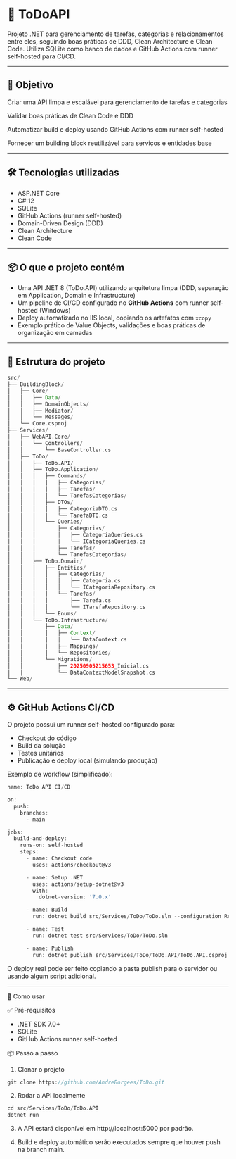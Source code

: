 # 🚀 ToDoAPI

Projeto .NET para gerenciamento de tarefas, categorias e relacionamentos entre eles, seguindo boas práticas de DDD, Clean Architecture e Clean Code. Utiliza SQLite como banco de dados e GitHub Actions com runner self-hosted para CI/CD.

---

## 🎯 Objetivo

Criar uma API limpa e escalável para gerenciamento de tarefas e categorias

Validar boas práticas de Clean Code e DDD

Automatizar build e deploy usando GitHub Actions com runner self-hosted

Fornecer um building block reutilizável para serviços e entidades base

---

## 🛠 Tecnologias utilizadas

- ASP.NET Core
- C# 12
- SQLite
- GitHub Actions (runner self-hosted)
- Domain-Driven Design (DDD)
- Clean Architecture
- Clean Code

---

## 📦 O que o projeto contém

- Uma API .NET 8 (ToDo.API) utilizando arquitetura limpa (DDD, separação em Application, Domain e Infrastructure)  
- Um pipeline de CI/CD configurado no **GitHub Actions** com runner self-hosted (Windows)  
- Deploy automatizado no IIS local, copiando os artefatos com `xcopy`  
- Exemplo prático de Value Objects, validações e boas práticas de organização em camadas

---

## 📁 Estrutura do projeto

```groovy
src/
├── BuildingBlock/
│   ├── Core/
│   │   ├── Data/
│   │   ├── DomainObjects/
│   │   ├── Mediator/
│   │   └── Messages/
│   └── Core.csproj
├── Services/
│   ├── WebAPI.Core/
│   │   └── Controllers/
│   │       └── BaseController.cs
│   ├── ToDo/
│   │   ├── ToDo.API/
│   │   ├── ToDo.Application/
│   │   │   ├── Commands/
│   │   │   │   ├── Categorias/
│   │   │   │   ├── Tarefas/
│   │   │   │   └── TarefasCategorias/
│   │   │   ├── DTOs/
│   │   │   │   ├── CategoriaDTO.cs
│   │   │   │   └── TarefaDTO.cs
│   │   │   └── Queries/
│   │   │       ├── Categorias/
│   │   │       │   ├── CategoriaQueries.cs
│   │   │       │   └── ICategoriaQueries.cs
│   │   │       ├── Tarefas/
│   │   │       └── TarefasCategorias/
│   │   ├── ToDo.Domain/
│   │   │   ├── Entities/
│   │   │   │   ├── Categorias/
│   │   │   │   │   ├── Categoria.cs
│   │   │   │   │   └── ICategoriaRepository.cs
│   │   │   │   └── Tarefas/
│   │   │   │       ├── Tarefa.cs
│   │   │   │       └── ITarefaRepository.cs
│   │   │   └── Enums/
│   │   └── ToDo.Infrastructure/
│   │       ├── Data/
│   │       │   ├── Context/
│   │       │   │   └── DataContext.cs
│   │       │   ├── Mappings/
│   │       │   └── Repositories/
│   │       └── Migrations/
│   │           ├── 20250905215653_Inicial.cs
│   │           └── DataContextModelSnapshot.cs
└── Web/
```

---

## ⚙️ GitHub Actions CI/CD

O projeto possui um runner self-hosted configurado para:
- Checkout do código
- Build da solução
- Testes unitários
- Publicação e deploy local (simulando produção)

Exemplo de workflow (simplificado):

```groovy
name: ToDo API CI/CD

on:
  push:
    branches:
      - main

jobs:
  build-and-deploy:
    runs-on: self-hosted
    steps:
      - name: Checkout code
        uses: actions/checkout@v3

      - name: Setup .NET
        uses: actions/setup-dotnet@v3
        with:
          dotnet-version: '7.0.x'

      - name: Build
        run: dotnet build src/Services/ToDo/ToDo.sln --configuration Release

      - name: Test
        run: dotnet test src/Services/ToDo/ToDo.sln

      - name: Publish
        run: dotnet publish src/Services/ToDo/ToDo.API/ToDo.API.csproj -c Release -o ./publish
```
O deploy real pode ser feito copiando a pasta publish para o servidor ou usando algum script adicional.

---

🚀 Como usar

✅ Pré-requisitos
- .NET SDK 7.0+
- SQLite
- GitHub Actions runner self-hosted

📦 Passo a passo

1. Clonar o projeto

```groovy
git clone https://github.com/AndreBorgees/ToDo.git
```

2. Rodar a API localmente

```groovy
cd src/Services/ToDo/ToDo.API
dotnet run
```

3. A API estará disponível em http://localhost:5000 por padrão.

4. Build e deploy automático serão executados sempre que houver push na branch main.
